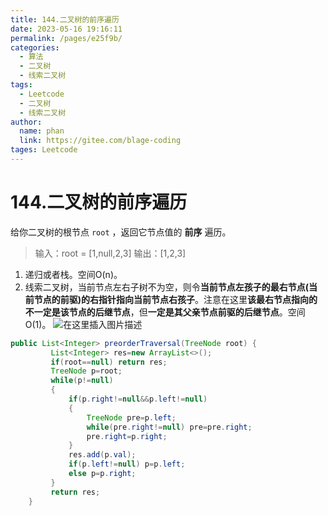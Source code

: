 ```yaml
---
title: 144.二叉树的前序遍历
date: 2023-05-16 19:16:11
permalink: /pages/e25f9b/
categories: 
  - 算法
  - 二叉树
  - 线索二叉树
tags: 
  - Leetcode
  - 二叉树
  - 线索二叉树
author: 
  name: phan
  link: https://gitee.com/blage-coding
tages: Leetcode
---
```

# 144.二叉树的前序遍历

给你二叉树的根节点 `root` ，返回它节点值的 **前序** 遍历。

> 输入：root = [1,null,2,3]
> 输出：[1,2,3]

1. 递归或者栈。空间O(n)。
2. 线索二叉树，当前节点左右子树不为空，则令**当前节点左孩子的最右节点(当前节点的前驱)的右指针指向当前节点右孩子**。注意在这里**该最右节点指向的不一定是该节点的后继节点**，但**一定是其父亲节点前驱的后继节点**。空间O(1)。
![在这里插入图片描述](https://cdn.staticaly.com/gh/blage-coding/picx-images-hosting@master/20230516/e0ccb197977c40039c0a26b7394c416b.4w5e6facn440.webp?x-oss-process=image/watermark,type_d3F5LXplbmhlaQ,shadow_50,text_Q1NETiBA5LiA5ZuiIOeznw==,size_20,color_FFFFFF,t_70,g_se,x_16#pic_center)
~~~java
public List<Integer> preorderTraversal(TreeNode root) {
         List<Integer> res=new ArrayList<>();
         if(root==null) return res;
         TreeNode p=root;
         while(p!=null)
         {
             if(p.right!=null&&p.left!=null)
             {
                 TreeNode pre=p.left;
                 while(pre.right!=null) pre=pre.right;
                 pre.right=p.right;
             }
             res.add(p.val);
             if(p.left!=null) p=p.left;
             else p=p.right;
         }
         return res;
    }
~~~